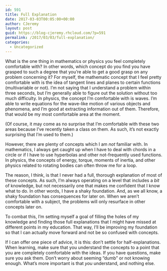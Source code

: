 ```yaml
---
id: 591
title: Full Explanation
date: 2017-03-03T00:05:00+00:00
author: CJeremy
layout: post
guid: https://blog-cjeremy.rhcloud.com/?p=591
permalink: /2017/03/03/full-explanation/
categories:
  - Uncategorized
---
```

What is the one thing in mathematics or physics you feel completely comfortable with? In other words, which concept do you find you have grasped to such a degree that you&#8217;re able to get a good grasp on any problem concerning it? For myself, the mathematic concept that I feel pretty comfortable with is the idea of tangent lines and planes to certain functions (multivariable or not). I&#8217;m not saying that I understand a problem within three seconds, but I&#8217;m generally able to figure out the solution without too much difficulty. In physics, the concept I&#8217;m comfortable with is waves. I&#8217;m able to write equations for the wave-like motion of various objects and phenomena, and I&#8217;m good at extracting information out of them. Therefore, that would be my most comfortable area at the moment.

(Of course, it may come as no surprise that I&#8217;m comfortable with these two areas because I&#8217;ve recently taken a class on them. As such, it&#8217;s not exactly surprising that I&#8217;m used to them.)

However, there are plenty of concepts which I am _not_ familiar with. In mathematics, I always get caught up when I have to deal with chords in a circle or if I have to use hyperbolas and other not-frequently used functions. In physics, the concepts of energy, torque, moments of inertia, and other physics related to rotating bodies can often throw me for a loop.

The reason, I think, is that I never had a full, thorough explanation of most of these concepts. As such, I&#8217;m always operating on a level that includes a _bit_ of knowledge, but not necessarily one that makes me confident that I know what to do. In other words, I have a shaky foundation. And, as we all know, a shaky foundation has consequences for later on. When we aren&#8217;t comfortable with a subject, the problems will only resurface in other concepts later on.

To combat this, I&#8217;m setting myself a goal of filling the holes of my knowledge and finding those full explanations that I might have missed at different points in my education. That way, I&#8217;ll be improving my foundation so that I can actually move forward and not be so confused with concepts.

If I can offer one piece of advice, it is this: don&#8217;t settle for half-explanations. When learning, make sure that you understand the concepts to a point that you are completely comfortable with the ideas. If you have questions, make sure you ask them. Don&#8217;t worry about seeming &#8220;dumb&#8221; or not knowing enough. What&#8217;s more important is that _you_ understand, and nothing else.
